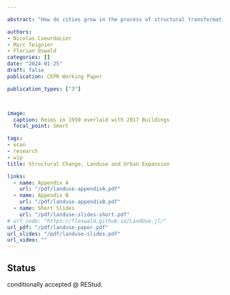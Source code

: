 ```yaml
---

abstract: "How do cities grow in the process of structural transformation? To answer this question, we develop a multi-sector spatial equilibrium model with endogenous land use: land is used either for agriculture or housing. Urban land, densely populated due to commuting frictions, expands out of agricultural land. With rising productivity, the reallocation of workers away from agriculture frees up land for cities to expand, limiting the increase in land values despite higher income and increasing urban population. Due to the reallocation of land use, the area of cities expands at a fast rate and urban density persistently declines, as in the data over a long period. Quantitative predictions of the joint evolution of density and land values across time and space are confronted with historical data assembled for France over 180 years."

authors:
- Nicolas Coeurdacier
- Marc Teignier
- Florian Oswald
categories: []
date: "2024-01-25"
draft: false
publication: CEPR Working Paper

publication_types: ["3"]



image:
  caption: Reims in 1950 overlaid with 2017 Buildings
  focal_point: Smart

tags:
- econ
- research
- wip
title: Structural Change, Landuse and Urban Expansion

links:
  - name: Appendix A
    url: "/pdf/landuse-appendixA.pdf"
  - name: Appendix B
    url: "/pdf/landuse-appendixB.pdf" 
  - name: Short Slides
    url: "/pdf/landuse-slides-short.pdf"     
# url_code: "https://floswald.github.io/LandUse.jl/"
url_pdf: "/pdf/landuse-paper.pdf"
url_slides: "/pdf/landuse-slides.pdf"
url_video: ""
---
```


## Status

conditionally accepted @ REStud.